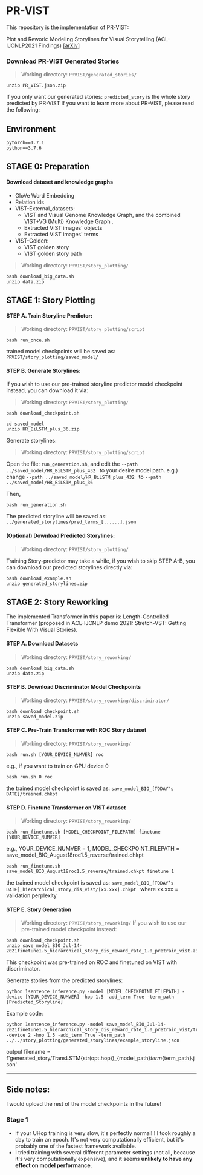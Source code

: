 # PR-VIST
This repository is the implementation of PR-VIST:

Plot and Rework: Modeling Storylines for Visual Storytelling (ACL-IJCNLP2021 Findings) [[arXiv]](https://arxiv.org/abs/2105.06950)

### Download PR-VIST Generated Stories
> Working directory: `PRVIST/generated_stories/`
```bash=
unzip PR_VIST.json.zip
```
If you only want our generated stories:
`predicted_story` is the whole story predicted by PR-VIST
If you want to learn more about PR-VIST, please read the following:
## Environment
```
pytorch==1.7.1
python==3.7.6
```

## STAGE 0: Preparation
#### Download dataset and knowledge graphs
* GloVe Word Embedding
* Relation ids
* VIST-External_datasets: 
  * VIST and Visual Genome Knowledge Graph, and the combined VIST+VG (Multi) Knowledge Graph .
  * Extracted VIST images' objects
  * Extracted VIST images' terms
* VIST-Golden:
  * VIST golden story
  * VIST golden story path

> Working directory: `PRVIST/story_plotting/`
```bash=
bash download_big_data.sh
unzip data.zip
```
## STAGE 1: Story Plotting
#### STEP A. Train Storyline Predictor: 
> Working directory: `PRVIST/story_plotting/script`
```bash=
bash run_once.sh
```
trained model checkpoints will be saved as: `PRVIST/story_plotting/saved_model/`



#### STEP B. Generate Storylines:
If you wish to use our pre-trained storyline predictor model checkpoint instead, you can download it via: 

> Working directory: `PRVIST/story_plotting/`
```bash=
bash download_checkpoint.sh

cd saved_model
unzip HR_BiLSTM_plus_36.zip
```

Generate storylines:

> Working directory: `PRVIST/story_plotting/script`

Open the file: `run_generation.sh`, and edit the `--path ../saved_model/HR_BiLSTM_plus_432 ` to your desire model path. e.g.) change `--path ../saved_model/HR_BiLSTM_plus_432 ` to `--path  ../saved_model/HR_BiLSTM_plus_36`

Then, 
```bash=
bash run_generation.sh
```

The predicted storyline will be saved as: `../generated_storylines/pred_terms_[......].json`

#### (Optional) Download Predicted Storylines:
> Working directory: `PRVIST/story_plotting/`

Training Story-predictor may take a while, if you wish to skip STEP A-B, you can download our predicted storylines directly via:

```bash=
bash download_example.sh
unzip generated_storylines.zip
```

## STAGE 2: Story Reworking
 The implemented Transformer in this paper is: 
 Length-Controlled Transformer (proposed in  ACL-IJCNLP demo 2021: Stretch-VST: Getting Flexible With Visual Stories). 
 
 #### STEP A. Download Datasets
> Working directory: `PRVIST/story_reworking/`
```bash=
bash download_big_data.sh
unzip data.zip
```
 #### STEP B. Download Discriminator Model Checkpoints
> Working directory: `PRVIST/story_reworking/discriminator/`
```bash=
bash download_checkpoint.sh
unzip saved_model.zip
```

 #### STEP C. Pre-Train Transformer with ROC Story dataset 
> Working directory: `PRVIST/story_reworking/`

```bash=
bash run.sh [YOUR_DEVICE_NUMVER] roc
```
e.g., 
if you want to train on GPU device 0
```bash=
bash run.sh 0 roc
```

the trained model checkpoint is saved as: `save_model_BIO_[TODAY's DATE]/trained.chkpt`

#### STEP D. Finetune Transformer on VIST dataset
> Working directory: `PRVIST/story_reworking/`

```bash=
bash run_finetune.sh [MODEL_CHECKPOINT_FILEPATH] finetune [YOUR_DEVICE_NUMVER]
```
e.g., 
YOUR_DEVICE_NUMVER = 1, 
MODEL_CHECKPOINT_FILEPATH = save_model_BIO_August18roc1.5_reverse/trained.chkpt

```bash=
bash run_finetune.sh save_model_BIO_August18roc1.5_reverse/trained.chkpt finetune 1
```

the trained model checkpoint is saved as: `save_model_BIO_[TODAY’s DATE]_hierarchical_story_dis_vist/[xx.xxx].chkpt
`
where xx.xxx = validation perplexity

#### STEP E. Story Generation
> Working directory: `PRVIST/story_reworking/`
If you wish to use our pre-trained model checkpoint instead: 
```bash=
bash download_checkpoint.sh
unzip save_model_BIO_Jul-14-2021finetune1.5_hierarchical_story_dis_reward_rate_1.0_pretrain_vist.zip
```
This checkpoint was pre-trained on ROC and finetuned on VIST with discriminator.  

Generate stories from the predicted storylines:
```bash=
python 1sentence_inference.py -model [MODEL_CHECKPOINT_FILEPATH] -device [YOUR_DEVICE_NUMVER] -hop 1.5 -add_term True -term_path [Predicted_Storyline]
```

Example code:
```bash=
python 1sentence_inference.py -model save_model_BIO_Jul-14-2021finetune1.5_hierarchical_story_dis_reward_rate_1.0_pretrain_vist/trained.chkpt -device 2 -hop 1.5 -add_term True -term_path ../../story_plotting/generated_storylines/example_storyline.json
```

output filename = f'generated_story/TransLSTM{str(opt.hop)}_{model_path}_term_{term_path}.json'

---
## Side notes:
I would upload the rest of the model checkpoints in the future!

### Stage 1
* If your UHop training is very slow, it's perfectly normal!!! I took roughly a day to train an epoch. It's not very computationally efficient, but it's probably one of the fastest framework avaliable.
* I tried training with several different parameter settings (not all, because it's very computationally expensive), and it seems **unlikely to have any effect on model performance**.

